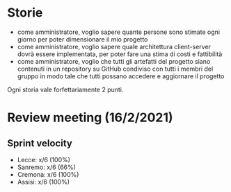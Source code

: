 # Storie

- come amministratore, voglio sapere quante persone sono stimate ogni giorno per poter dimensionare il mio progetto
- come amministratore, voglio sapere quale architettura client-server dovrà essere implementata, per poter fare una stima di costi e fattibilità
- come amministratore, voglio che tutti gli artefatti del progetto siano contenuti in un repository su GitHub condiviso con tutti i membri del gruppo in modo tale che tutti possano accedere e aggiornare il progetto

Ogni storia vale forfettariamente 2 punti.

# Review meeting (16/2/2021)

## Sprint velocity
- Lecce: x/6 (100%)
- Sanremo: x/6 (66%)
- Cremona: x/6 (100%)
- Assisi: x/6 (100%)
